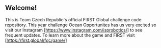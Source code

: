 ## Welcome!
This is Team Czech Republic's official FIRST Global challenge code repository. This year challenge Ocean Opportunites has us very excited so visit our Instagram [https://www.instagram.com/isprobotics/] to see frequent updates. To learn more about the game and FIRST visit [https://first.global/fgc/game/]
